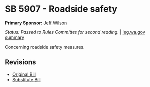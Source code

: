 # SB 5907 - Roadside safety
**Primary Sponsor:** [Jeff Wilson](/person/leg/jeff.wilson.md)

*Status: Passed to Rules Committee for second reading.* | [leg.wa.gov summary](https://app.leg.wa.gov/billsummary?BillNumber=5907&Year=2021)

Concerning roadside safety measures.

## Revisions
* [Original Bill](1/)
* [Substitute Bill](S/)